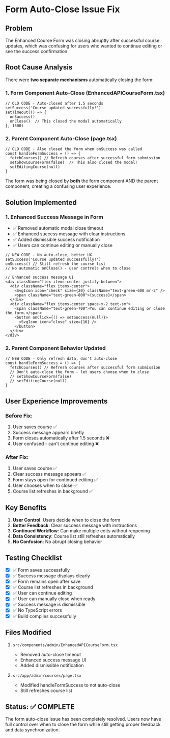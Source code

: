 # Form Auto-Close Issue Fix

## Problem
The Enhanced Course Form was closing abruptly after successful course updates, which was confusing for users who wanted to continue editing or see the success confirmation.

## Root Cause Analysis
There were **two separate mechanisms** automatically closing the form:

### 1. Form Component Auto-Close (EnhancedAPICourseForm.tsx)
```tsx
// OLD CODE - Auto-closed after 1.5 seconds
setSuccess('Course updated successfully!')
setTimeout(() => {
  onSuccess()
  onClose()  // This closed the modal automatically
}, 1500)
```

### 2. Parent Component Auto-Close (page.tsx)
```tsx
// OLD CODE - Also closed the form when onSuccess was called
const handleFormSuccess = () => {
  fetchCourses() // Refresh courses after successful form submission
  setShowCourseForm(false)  // This also closed the modal!
  setEditingCourse(null)
}
```

The form was being closed by **both** the form component AND the parent component, creating a confusing user experience.

## Solution Implemented

### 1. Enhanced Success Message in Form
- ✅ Removed automatic modal close timeout
- ✅ Enhanced success message with clear instructions
- ✅ Added dismissible success notification
- ✅ Users can continue editing or manually close

```tsx
// NEW CODE - No auto-close, better UX
setSuccess('Course updated successfully!')
onSuccess() // Still refresh the course list
// No automatic onClose() - user controls when to close

// Enhanced success message UI
<div className="flex items-center justify-between">
  <div className="flex items-center">
    <SvgIcon icon="check" size={20} className="text-green-600 mr-2" />
    <span className="text-green-800">{success}</span>
  </div>
  <div className="flex items-center space-x-2 text-sm">
    <span className="text-green-700">You can continue editing or close the form.</span>
    <button onClick={() => setSuccess(null)}>
      <SvgIcon icon="close" size={16} />
    </button>
  </div>
</div>
```

### 2. Parent Component Behavior Updated
```tsx
// NEW CODE - Only refresh data, don't auto-close
const handleFormSuccess = () => {
  fetchCourses() // Refresh courses after successful form submission
  // Don't auto-close the form - let users choose when to close
  // setShowCourseForm(false)
  // setEditingCourse(null)
}
```

## User Experience Improvements

### Before Fix:
1. User saves course ✅
2. Success message appears briefly
3. Form closes automatically after 1.5 seconds ❌
4. User confused - can't continue editing ❌

### After Fix:
1. User saves course ✅
2. Clear success message appears ✅
3. Form stays open for continued editing ✅
4. User chooses when to close ✅
5. Course list refreshes in background ✅

## Key Benefits

1. **User Control**: Users decide when to close the form
2. **Better Feedback**: Clear success message with instructions
3. **Continued Workflow**: Can make multiple edits without reopening
4. **Data Consistency**: Course list still refreshes automatically
5. **No Confusion**: No abrupt closing behavior

## Testing Checklist

- [x] ✅ Form saves successfully
- [x] ✅ Success message displays clearly
- [x] ✅ Form remains open after save
- [x] ✅ Course list refreshes in background
- [x] ✅ User can continue editing
- [x] ✅ User can manually close when ready
- [x] ✅ Success message is dismissible
- [x] ✅ No TypeScript errors
- [x] ✅ Build compiles successfully

## Files Modified

1. `src/components/admin/EnhancedAPICourseForm.tsx`
   - Removed auto-close timeout
   - Enhanced success message UI
   - Added dismissible notification

2. `src/app/admin/courses/page.tsx`
   - Modified handleFormSuccess to not auto-close
   - Still refreshes course list

## Status: ✅ COMPLETE

The form auto-close issue has been completely resolved. Users now have full control over when to close the form while still getting proper feedback and data synchronization.

